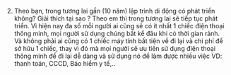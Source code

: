 2. Theo bạn, trong tương lai gần (10 năm) lập trình di động có phát triển không? Giải thích tại sao ?
Theo em thì trong tương lai sẽ tiếp tục phát triển.
Vì hiện nay đa số mỗi người ai cũng sẽ có ít nhất 1 chiếc điện thoại thông minh, mọi người sử dụng chúng bất kể đâu khi có thời gian rảnh. Và không phải ai cũng có 1 chiếc máy tính bất tiện về đi lại và chi phí để sở hữu 1 chiếc, thay vì đó mà mọi người sẽ ưu tiên sử dụng điện thoại thông minh để đi lại dễ dàng và sử dụng nó để làm được nhiều việc VD: thanh toán, CCCD, Bảo hiểm y tế,..
